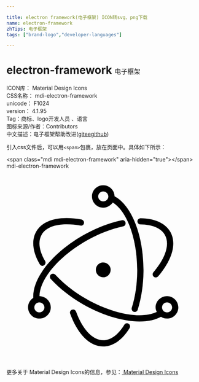 ```yaml
---

title: electron framework(电子框架) ICON转svg、png下载
name: electron-framework
zhTips: 电子框架
tags: ["brand-logo","developer-languages"]

---
```


# electron-framework  <small style="font-size: 60%;font-weight: 100">电子框架</small>


<div class="detail-page">
<p>
<span>
ICON库：
<span class="badge-secondary badge">Material Design Icons</span> 
</span>
<br/>
<span>
CSS名称：
<span class="badge-secondary badge">mdi-electron-framework</span> 
</span>
<br/>
<span>
unicode：
<span class="badge-secondary badge">F1024</span> 
<copy-btn content='F1024' btn-title=""></copy-btn>
<copy-btn :content='String.fromCodePoint(parseInt("F1024", 16))' btn-title="复制U"></copy-btn>
</span>
<br/>
<span>
version：
<span class="badge-secondary badge">4.1.95</span> 
</span><br/><span>Tag：<span class="badge-light badge"><router-link to="/tags/brand-logo.html">商标、logo</router-link></span><span class="badge-light badge"><router-link to="/tags/developer-languages.html">开发人员 、语言</router-link></span></span>
<br/>
<span>图标来源/作者：<span class="badge-light badge">Contributors</span></span> 
<br/>
<span class="zh-detail">中文描述：<span class="badge-primary badge">电子框架</span><span class="help-link"><span>帮助改进</span>(<a href="https://gitee.com/liuwave/icon-helper/edit/master/json/material/electron-framework.json" target="_blank" rel="noopener noreferrer">gitee</a><a href="https://github.com/liuwave/icon-helper/edit/master/json/material/electron-framework.json" target="_blank" rel="noopener noreferrer">github</a></span>)</span><br/>
</p>
</div>
<div class="alert alert-dark">
  <i class="mdi mdi-electron-framework mdi-48px"></i>
  <i class="mdi mdi-electron-framework mdi-36px"></i>
  <i class="mdi mdi-electron-framework mdi-24px"></i>
  <i class="mdi mdi-electron-framework mdi-18px"></i>
</div>
<div>
  <p>引入css文件后，可以用<code>&lt;span&gt;</code>包裹，放在页面中。具体如下所示：    
  </p>
  <div class="alert alert-primary" style="font-size: 14px">
    &lt;span class="mdi mdi-electron-framework" aria-hidden="true"&gt;&lt;/span&gt;
    <copy-btn content='<span class="mdi mdi-electron-framework" aria-hidden="true"></span>'></copy-btn>
  </div>
  <div class="alert alert-secondary">
    <i class="mdi mdi-electron-framework"
    style="font-size: 24px"
    aria-hidden="true"></i> mdi-electron-framework
    <copy-btn content="mdi-electron-framework" btn-title="复制图标名称"></copy-btn>
  </div>
</div>
<div id="svg" class="svg-wrap">
<svg xmlns="http://www.w3.org/2000/svg" viewBox="0 0 24 24"><path d="M12 22C10.33 22 8.84 20.5 7.9 17.93C7.83 17.73 7.93 17.5 8.14 17.44C8.34 17.36 8.56 17.47 8.63 17.67C9.44 19.9 10.7 21.23 12 21.23C12.94 21.23 13.87 20.55 14.62 19.31C14.73 19.13 14.96 19.07 15.15 19.18C15.33 19.29 15.39 19.53 15.28 19.71C14.38 21.19 13.22 22 12 22M15.91 17.72C15.87 17.72 15.83 17.71 15.8 17.7C15.59 17.63 15.5 17.42 15.54 17.21C16 15.81 16.22 14.18 16.22 12.5C16.22 8.65 14.97 5.24 13.19 4.14C12.94 4.5 12.5 4.78 12 4.78C11.24 4.78 10.61 4.16 10.61 3.39C10.61 2.62 11.24 2 12 2C12.77 2 13.4 2.61 13.41 3.37C15.53 4.5 17 8.21 17 12.5C17 14.25 16.75 15.96 16.28 17.45C16.23 17.61 16.08 17.72 15.91 17.72M12 2.77C11.66 2.77 11.38 3.05 11.38 3.39C11.38 3.73 11.67 4 12 4C12.35 4 12.64 3.73 12.64 3.39C12.64 3.05 12.35 2.77 12 2.77M4.08 18.54C3.31 18.54 2.68 17.91 2.68 17.15C2.68 16.66 2.94 16.22 3.33 15.97C3.19 13.56 5.68 10.41 9.5 8.22C11.09 7.32 12.75 6.67 14.32 6.34C14.5 6.29 14.73 6.42 14.77 6.63C14.82 6.84 14.69 7.05 14.5 7.09C13 7.41 11.41 8.03 9.9 8.89C6.46 10.86 4.1 13.68 4.1 15.76C4.86 15.77 5.5 16.39 5.5 17.15C5.5 17.92 4.85 18.54 4.08 18.54M4.08 16.53C3.74 16.53 3.46 16.81 3.46 17.15C3.46 17.5 3.74 17.77 4.08 17.77S4.71 17.5 4.71 17.15C4.71 16.81 4.42 16.53 4.08 16.53M18.5 13.44C18.43 13.44 18.34 13.41 18.27 13.35C18.11 13.21 18.09 12.97 18.23 12.8C19.77 11 20.3 9.26 19.64 8.14C19.17 7.33 18.1 6.88 16.63 6.86C16.41 6.86 16.24 6.68 16.25 6.47C16.25 6.26 16.43 6.1 16.64 6.09C18.39 6.11 19.7 6.7 20.31 7.75C21.15 9.19 20.6 11.21 18.82 13.3C18.74 13.39 18.63 13.44 18.5 13.44M16.5 18.9C14.5 18.9 11.94 18.16 9.5 16.77C7.95 15.88 6.57 14.79 5.5 13.63C5.35 13.47 5.36 13.23 5.5 13.08C5.68 12.94 5.92 12.95 6.07 13.11C7.08 14.21 8.4 15.25 9.89 16.1C13.2 18 16.77 18.63 18.65 17.72C18.57 17.55 18.5 17.35 18.5 17.15C18.5 16.38 19.15 15.76 19.92 15.76C20.69 15.76 21.32 16.38 21.32 17.15C21.32 17.92 20.69 18.54 19.92 18.54C19.64 18.54 19.39 18.46 19.17 18.32C18.47 18.71 17.56 18.9 16.5 18.9M19.5 17.63C19.63 17.71 19.77 17.77 19.92 17.77C20.27 17.77 20.55 17.5 20.55 17.15C20.55 16.81 20.27 16.53 19.92 16.53S19.3 16.81 19.3 17.15C19.3 17.29 19.35 17.42 19.43 17.53C19.47 17.55 19.5 17.59 19.5 17.63M4.46 12C4.33 12 4.2 11.92 4.13 11.8C3.23 10.25 3.08 8.81 3.7 7.74C4.54 6.3 6.58 5.76 9.31 6.25C9.5 6.29 9.66 6.5 9.62 6.7C9.59 6.91 9.39 7.05 9.18 7C6.82 6.59 5 7 4.37 8.13C3.89 8.95 4.04 10.11 4.8 11.41C4.9 11.6 4.84 11.83 4.65 11.94C4.59 11.97 4.53 12 4.46 12M12.21 13.4C11.71 13.5 11.21 13.19 11.11 12.69C11 12.2 11.32 11.71 11.81 11.6C12.31 11.5 12.81 11.81 12.91 12.31C13 12.8 12.7 13.29 12.21 13.4Z" /></svg>
</div>
<detail full-name='mdi-electron-framework'></detail>
    
<div><p>更多关于 Material Design Icons的信息，参见：<a target="_blank" href="https://iconhelper.cn/material.html"> Material Design Icons</a>
</p></div>
